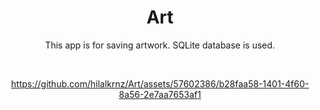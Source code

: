 <h1 align="center">Art</h1>
<p align="center">  
This app is for saving artwork. SQLite database is used.
  </p>
</br>

<div align="center">
  
  https://github.com/hilalkrnz/Art/assets/57602386/b28faa58-1401-4f60-8a56-2e7aa7653af1
  
<div/>









